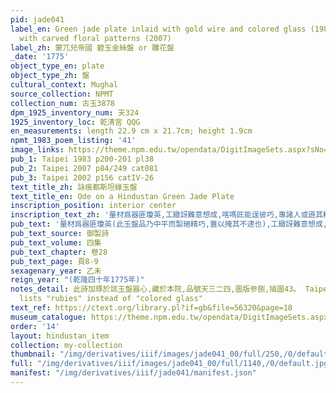 ```yaml
---
pid: jade041
label_en: Green jade plate inlaid with gold wire and colored glass (1983); Round plate
  with carved floral patterns (2007)
label_zh: 蒙兀兒帝國 碧玉金絲盤 or 雕花盤
_date: '1775'
object_type_en: plate
object_type_zh: 盤
cultural_context: Mughal
source_collection: NPMT
collection_num: 古玉3878
dpm_1925_inventory_num: 天324
1925_inventory_loc: 乾清宮 QQG
en_measurements: length 22.9 cm x 21.7cm; height 1.9cm
npmt_1983_poem_listing: '41'
image_links: https://theme.npm.edu.tw/opendata/DigitImageSets.aspx?sNo=04011780  https://theme.npm.edu.tw/opendata/DigitImageSets.aspx?sNo=04001081
pub_1: Taipei 1983 p200-201 pl38
pub_2: Taipei 2007 p84/249 cat081
pub_3: Taipei 2002 p156 catIV-26
text_title_zh: 詠痕都斯坦綠玉盤
text_title_en: Ode on a Hindustan Green Jade Plate
inscription_position: interior center
inscription_text_zh: '量材爲器匪瓊英,工緻訝難意想成,喀嗎匠能逞彼巧,專諸人或遜其精,相金釘寶撫無迹,簇葉攢花視有情,每憶旅獒篇著訓,擒吟還覺愧平生。 '
pub_text: '量材爲器匪瓊英(此玉盤品乃中平而製絕精巧,蓋以掩其不逮也),工緻訝難意想成,喀嗎(回語以匠人爲喀嗎)匠能逞彼巧,專諸人或遜其精(蘇城玉人多居專諸巷),相金釘寶撫無迹,簇葉攢花視有情,每憶旅獒篇著訓,摛吟還覺愧平生。 '
pub_text_source: 御製詩
pub_text_volume: 四集
pub_text_chapter: 卷28
pub_text_page: 頁8-9
sexagenary_year: 乙未
reign_year: "(乾隆四十年1775年)"
notes_detail: 此詩加琢於該玉盤器心,藏於本院,品號天三二四,圖版参捌,插圖43。 Taipei 2007 p84/249 cat.081 entry
  lists "rubies" instead of "colored glass"
text_ref: https://ctext.org/library.pl?if=gb&file=56320&page=18
museum_catalogue: https://theme.npm.edu.tw/opendata/DigitImageSets.aspx?sNo=04011780
order: '14'
layout: hindustan_item
collection: my-collection
thumbnail: "/img/derivatives/iiif/images/jade041_00/full/250,/0/default.jpg"
full: "/img/derivatives/iiif/images/jade041_00/full/1140,/0/default.jpg"
manifest: "/img/derivatives/iiif/jade041/manifest.json"
---
```

